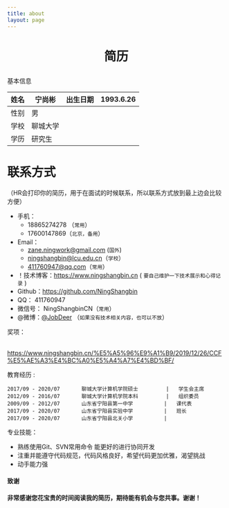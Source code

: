 ```yaml
---
title: about
layout: page
---
```


# <p align="center">简历</p>
基本信息

姓名 | 宁尚彬|出生日期| 1993.6.26|
---|---|---|---
性别 | 男 |
学校 | 聊城大学
学历| 研究生

# 联系方式
（HR会打印你的简历，用于在面试的时候联系，所以联系方式放到最上边会比较方便）

- 手机：
    -   18865274278 （```常用```）
    -   17600147869（```北京，备用```）
- Email：
    -   zane.ningwork@gmail.com (```国外```)
    -   ningshangbin@lcu.edu.cn（```学校```）
    -   411760947@qq.com（```常用```）
- ！技术博客：https://www.ningshangbin.cn ( ``` 要自己维护一下技术展示和心得记录 ```  )
- Github：https://github.com/NingShangbin 
- QQ：      411760947
- 微信号：  NingShangbinCN（```常用```）
- @微博：[@JobDeer](http://weibo.com/jobdeer) （``` 如果没有技术相关内容，也可以不放 ```）



奖项：

​	https://www.ningshangbin.cn/%E5%A5%96%E9%A1%B9/2019/12/26/CCF%E5%AE%A3%E4%BC%A0%E5%A4%A7%E4%BD%BF/



教育经历 :
    
	2017/09 - 2020/07		聊城大学计算机学院硕士      	|	学生会主席
	2012/09 - 2016/07		聊城大学计算机学院本科  		|	组织委员
	2009/09 - 2012/07		山东省宁阳县第一中学		    |	课代表
	2017/09 - 2020/07		山东省宁阳县实验中学			|	班长
	2017/09 - 2020/07		山东省宁阳县北关小学			|	

专业技能：
* 熟练使用Git、SVN常用命令 能更好的进行协同开发
* 注重并能遵守代码规范，代码风格良好，希望代码更加优雅，渴望挑战
* 动手能力强
#### **致谢**
**非常感谢您花宝贵的时间阅读我的简历，期待能有机会与您共事。谢谢！**


